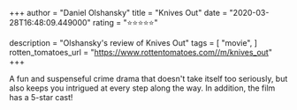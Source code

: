 +++
author = "Daniel Olshansky"
title = "Knives Out"
date = "2020-03-28T16:48:09.449000"
rating = "⭐⭐⭐⭐⭐"

description = "Olshansky's review of Knives Out"
tags = [
    "movie",
]
rotten_tomatoes_url = "https://www.rottentomatoes.com//m/knives_out"
+++

A fun and suspenseful crime drama that doesn't take itself too seriously, but also keeps you intrigued at every step along the way. In addition, the film has a 5-star cast!
